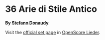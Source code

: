 # 36 Arie di Stile Antico

__By [Stefano Donaudy](..)__

Visit the [official set page] in [OpenScore Lieder].

[official set page]: https://musescore.com/openscore-lieder-corpus/sets/13788478
[OpenScore Lieder]: https://musescore.com/openscore-lieder-corpus
